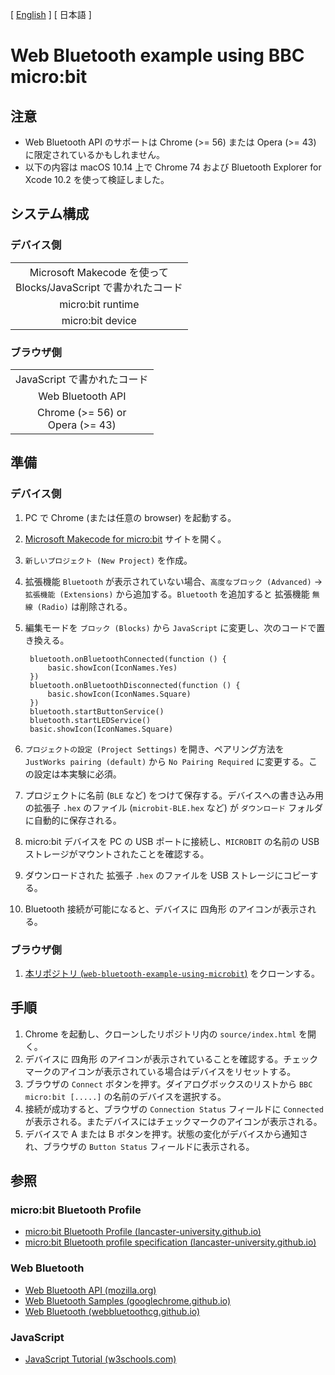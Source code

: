 [ [English](README.md) ] [ 日本語 ]

# Web Bluetooth example using BBC micro:bit

## 注意

+ Web Bluetooth API のサポートは Chrome (>= 56) または Opera (>= 43) に限定されているかもしれません。
+ 以下の内容は macOS 10.14 上で Chrome 74 および Bluetooth Explorer for Xcode 10.2 を使って検証しました。

## システム構成

### デバイス側

<table>
<tr>
<td align="center">
	Microsoft Makecode を使って<br>
	Blocks/JavaScript で書かれたコード<br>
	</td>
	</tr>
<tr>
<td align="center">
	micro:bit runtime
	</td>
	</tr>
<tr>
<td align="center">
	micro:bit device
	</td>
	</tr>
	</table>

### ブラウザ側

<table>
<tr>
<td align="center">
	JavaScript で書かれたコード
	</td>
	</tr>
<tr>
<td align="center">
	Web Bluetooth API
	</td>
	</tr>
<tr>
<td align="center">
	Chrome (>= 56) or <br>
	Opera (>= 43)
	</td>
	</tr>
	</table>

## 準備

### デバイス側

1. PC で Chrome (または任意の browser) を起動する。
1. [Microsoft Makecode for micro:bit](https://makecode.microbit.org/) サイトを開く。
1. `新しいプロジェクト (New Project)` を作成。
1. 拡張機能 `Bluetooth` が表示されていない場合、`高度なブロック (Advanced)` → `拡張機能 (Extensions)` から追加する。`Bluetooth` を追加すると 拡張機能 `無線 (Radio)` は削除される。
1. 編集モードを `ブロック (Blocks)` から `JavaScript` に変更し、次のコードで置き換える。

		bluetooth.onBluetoothConnected(function () {
			basic.showIcon(IconNames.Yes)
		})
		bluetooth.onBluetoothDisconnected(function () {
			basic.showIcon(IconNames.Square)
		})
		bluetooth.startButtonService()
		bluetooth.startLEDService()
		basic.showIcon(IconNames.Square)

1. `プロジェクトの設定 (Project Settings)` を開き、ペアリング方法を `JustWorks pairing (default)` から `No Pairing Required` に変更する。この設定は本実験に必須。
1. プロジェクトに名前 (`BLE` など) をつけて保存する。デバイスへの書き込み用の拡張子 `.hex` のファイル (`microbit-BLE.hex` など) が `ダウンロード` フォルダに自動的に保存される。
1. micro:bit デバイスを PC の USB ポートに接続し、`MICROBIT` の名前の USB ストレージがマウントされたことを確認する。
1. ダウンロードされた 拡張子 `.hex` のファイルを USB ストレージにコピーする。
1. Bluetooth 接続が可能になると、デバイスに 四角形 のアイコンが表示される。

### ブラウザ側

1. [本リポジトリ (`web-bluetooth-example-using-microbit`)](https://github.com/softgraph/web-bluetooth-example-using-microbit) をクローンする。

## 手順

1. Chrome を起動し、クローンしたリポジトリ内の `source/index.html` を開く。
1. デバイスに 四角形 のアイコンが表示されていることを確認する。チェックマークのアイコンが表示されている場合はデバイスをリセットする。
1. ブラウザの `Connect` ボタンを押す。ダイアログボックスのリストから `BBC micro:bit [.....]` の名前のデバイスを選択する。
1. 接続が成功すると、ブラウザの `Connection Status` フィールドに `Connected` が表示される。またデバイスにはチェックマークのアイコンが表示される。
1. デバイスで A または B ボタンを押す。状態の変化がデバイスから通知され、ブラウザの `Button Status` フィールドに表示される。

## 参照

### micro:bit Bluetooth Profile

+ [micro:bit Bluetooth Profile (lancaster-university.github.io)](https://lancaster-university.github.io/microbit-docs/ble/profile/)
+ [micro:bit Bluetooth profile specification (lancaster-university.github.io)](https://lancaster-university.github.io/microbit-docs/resources/bluetooth/bluetooth_profile.html)

### Web Bluetooth

+ [Web Bluetooth API (mozilla.org)](https://developer.mozilla.org/en-US/docs/Web/API/Web_Bluetooth_API)
+ [Web Bluetooth Samples (googlechrome.github.io)](https://googlechrome.github.io/samples/web-bluetooth/)
+ [Web Bluetooth (webbluetoothcg.github.io)](https://webbluetoothcg.github.io/web-bluetooth/)

### JavaScript

+ [JavaScript Tutorial (w3schools.com)](https://www.w3schools.com/js/)
